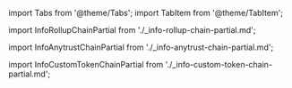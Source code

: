 import Tabs from '@theme/Tabs';
import TabItem from '@theme/TabItem';

<!-- import { MultiDimensionalContentWidget } from '@site/src/components/MultiDimensionalContentWidget.js'; -->

<!-- <MultiDimensionalContentWidget /> -->

<!-- <div className='quickstart-tabs'> -->

<!-- todo: end the annoyance of this file not being clearly tightly coupled to the MultiDimensionalContentWidget.js file that lives somewhere else; probably move this file next to that other file -->

import InfoRollupChainPartial from './_info-rollup-chain-partial.md';

import InfoAnytrustChainPartial from './_info-anytrust-chain-partial.md';

import InfoCustomTokenChainPartial from './_info-custom-token-chain-partial.md';

<Tabs>
  <TabItem value="rollup-chain" label="Rollup chain">
    <InfoRollupChainPartial />
  </TabItem>
  <TabItem value="anytrust-chain" label="AnyTrust chain">
    <InfoAnytrustChainPartial />
  </TabItem>
  <TabItem value="custom-token-chain" label="Custom token chain">
    <InfoCustomTokenChainPartial />
  </TabItem>
</Tabs>
